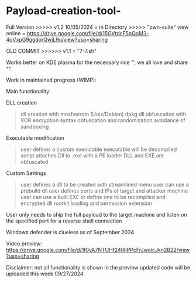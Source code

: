 # Payload-creation-tool-


Full Version >>>>> v1.2 10/05/2024 = in Directory >>>>> "pwn-suite"
view online = https://drive.google.com/file/d/15GVtdcF5nQoM3-4qVxpG9ggdorQwjL9u/view?usp=sharing






OLD COMMIT >>>>>> v1.1 = "7-7.sh"

Works better on KDE plasma for the necessary rice ™; we all love and share ^^.

Work in maintained progress (WIMP):

Main functionality: 

DLL creation
> dll creation with mnsfvenom (Unix/Debian) dpkg
> dll obfuscation with XOR encryption
> syntax obfuscation and randomization
> avoidance of sandboxing

Executable modification
> user defines a custom executable
> executable will be decompiled
> script attaches Dll to .exe with a PE loader
> DLL and EXE are obfuscated

Custom Settings
> user defines a dll to be created with streamlined menu
> user can use a prebuild dll
> user defines ports and IPs of target and attacker machine
> user can use a built EXE or define one to be recompiled and encrypted
> dll rootkit loading and permission extension


User only needs to ship the full payload to the target machine
and listen on the specified port for a reverse shell connection

Windows defender is clueless as of September 2024

Video preview: 
https://drive.google.com/file/d/1f0yA7NTUHf24IRjPPcFrJwoicJkn2B22/view?usp=sharing

Disclaimer: not all functionality is shown in the preview updated code will be uploaded this week 09/27/2024
